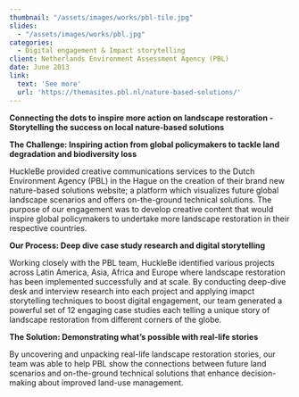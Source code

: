 ```yaml
---
thumbnail: "/assets/images/works/pbl-tile.jpg"
slides:
  - "/assets/images/works/pbl.jpg"
categories:
  - Digital engagement & Impact storytelling
client: Netherlands Environment Assessment Agency (PBL)
date: June 2013
link:
  text: 'See more'
  url: 'https://themasites.pbl.nl/nature-based-solutions/'
---
```



<b>Connecting the dots to inspire more action on landscape restoration - Storytelling the success on local nature-based solutions</b>

<p><b>The Challenge: Inspiring action from global policymakers to tackle land degradation and biodiversity loss</b></p>
HuckleBe provided creative communications services to the Dutch Environment Agency (PBL) in the Hague on the creation of their brand new nature-based solutions website; a platform which visualizes future global landscape scenarios and offers on-the-ground technical solutions. The purpose of our engagement was to develop creative content that would inspire global policymakers to undertake more landscape restoration in their respective countries.

<p><b>Our Process: Deep dive case study research and digital storytelling</b></p>
Working closely with the PBL team, HuckleBe identified various projects across Latin America, Asia, Africa and Europe where landscape restoration has been implemented successfully and at scale. By conducting deep-dive desk and interview research into each project and applying imapct storytelling techniques to boost digital engagement, our team generated a powerful set of 12 engaging case studies each telling a unique story of landscape restoration from different corners of the globe. 

<p><b>The Solution: Demonstrating what’s possible with real-life stories</b></p>
By uncovering and unpacking real-life landscape restoration stories, our team was able to help PBL show the connections between future land scenarios and on-the-ground technical solutions that enhance decision-making about improved land-use management.
